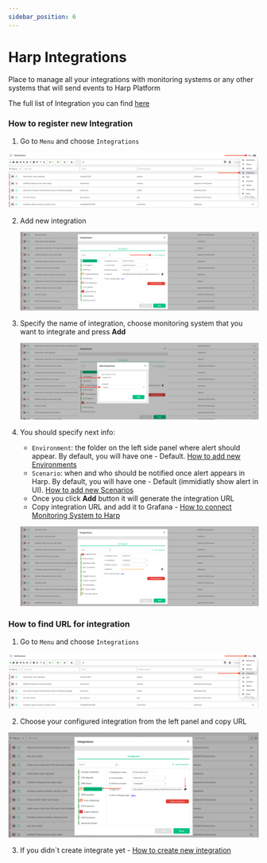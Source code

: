 ```yaml
---
sidebar_position: 6
---
```


# Harp Integrations

Place to manage all your integrations with monitoring systems or any other systems that will send events to Harp Platform

The full list of Integration you can find [here](category/incoming-integrations)

### How to register new Integration

1. Go to `Menu` and choose `Integrations`

![img_64.png](img_64.png)

2. Add new integration

   ![img_8.png](img_8.png)

3. Specify the name of integration, choose monitoring system that you want to integrate and press **Add**

   ![img_9.png](img_9.png)

4. You should specify next info:
    - `Environment`: the folder on the left side panel where alert should appear. By default, you will have one - Default. [How to add new Environments](environments-overview.md)
    - `Scenario`: when and who should be notified once alert appears in Harp. By default, you will have one - Default (immidiatly show alert in UI). [How to add new Scenarios](scenarios-overview)
    - Once you click **Add** button it will generate the integration URL
    - Copy integration URL and add it to Grafana - [How to connect Monitoring System to Harp](category/incoming-integrations)

   ![img_10.png](img_10.png)

### How to find URL for integration

1. Go to `Menu` and choose `Integrations`

![img_64.png](img_64.png)

2. Choose your configured integration from the left panel and copy URL

![img_66.png](img_66.png)

3. If you didn`t create integrate yet - [How to create new integration](integration/#how-to-add-new-integration)